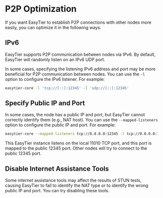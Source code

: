 # P2P Optimization

If you want EasyTier to establish P2P connections with other nodes more easily, you can optimize it in the following ways.

## IPv6

EasyTier supports P2P communication between nodes via IPv6. By default, EasyTier will randomly listen on an IPv6 UDP port.

In some cases, specifying the listening IPv6 address and port may be more beneficial for P2P communication between nodes.
You can use the `-l` option to configure the IPv6 listener. For example:

```sh
easytier-core -l 'tcp://[::]:12345' -l 'udp://[::]:12345'
```

## Specify Public IP and Port

In some cases, the node has a public IP and port, but EasyTier cannot correctly identify them (e.g., NAT host). You can use the `--mapped-listeners` option to configure the public IP and port. For example:

```sh
easytier-core --mapped-listeners tcp://8.8.8.8:12345 -l tcp://0.0.0.0:11010
```

This EasyTier instance listens on the local 11010 TCP port, and this port is mapped to the public 12345 port. Other nodes will try to connect to the public 12345 port.

## Disable Internet Assistance Tools

Some internet assistance tools may affect the results of STUN tests, causing EasyTier to fail to identify the NAT type or to identify the wrong public IP and port. You can try disabling these tools.
